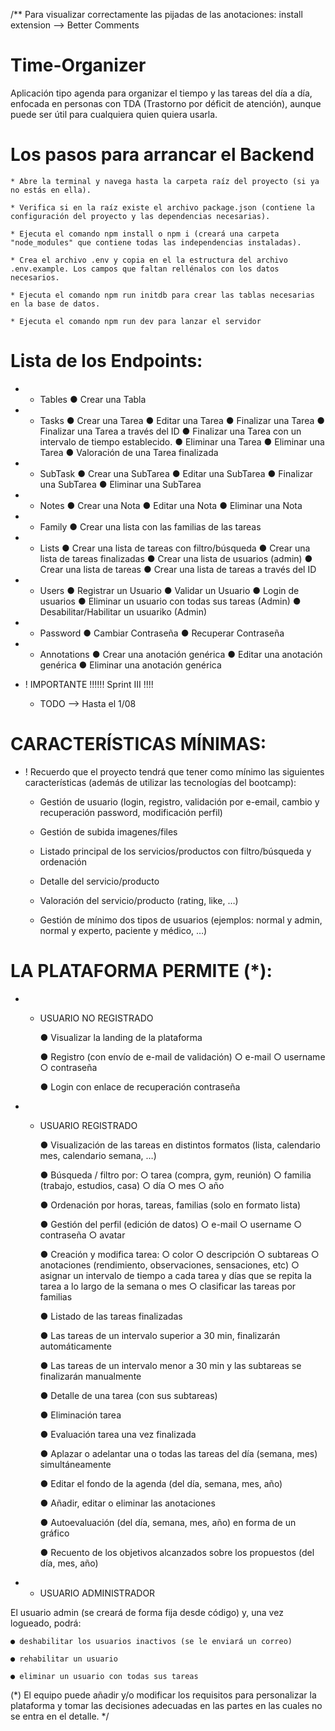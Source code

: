 /**
Para visualizar correctamente las pijadas de las anotaciones: install extension --> Better Comments

# Time-Organizer

Aplicación tipo agenda para organizar el tiempo y las tareas del día a día, enfocada en
personas con TDA (Trastorno por déficit de atención), aunque puede ser útil para cualquiera quien quiera
usarla.

# Los pasos para arrancar el Backend

    * Abre la terminal y navega hasta la carpeta raíz del proyecto (si ya no estás en ella).

    * Verifica si en la raíz existe el archivo package.json (contiene la configuración del proyecto y las dependencias necesarias).

    * Ejecuta el comando npm install o npm i (creará una carpeta "node_modules" que contiene todas las independencias instaladas).

    * Crea el archivo .env y copia en el la estructura del archivo .env.example. Los campos que faltan rellénalos con los datos necesarios.

    * Ejecuta el comando npm run initdb para crear las tablas necesarias en la base de datos.

    * Ejecuta el comando npm run dev para lanzar el servidor



# Lista de los Endpoints:

 * * Tables
    ● Crear una Tabla

 * * Tasks
    ● Crear una Tarea
    ● Editar una Tarea
    ● Finalizar una Tarea
    ● Finalizar una Tarea a través del ID
    ● Finalizar una Tarea con un intervalo de tiempo establecido.
    ● Eliminar una Tarea
    ● Eliminar una Tarea
    ● Valoración de una Tarea finalizada



 * * SubTask
    ● Crear una SubTarea
    ● Editar una SubTarea
    ● Finalizar una SubTarea
    ● Eliminar una SubTarea

 * * Notes
    ● Crear una Nota
    ● Editar una Nota
    ● Eliminar una Nota   

 * * Family
    ● Crear una lista con las familias de las tareas
 

 * * Lists
    ● Crear una lista de tareas con filtro/búsqueda
    ● Crear una lista de tareas finalizadas 
    ● Crear una lista de usuarios (admin)
    ● Crear una lista de tareas
    ● Crear una lista de tareas a través del ID



 * * Users
    ● Registrar un Usuario 
    ● Validar un Usuario
    ● Login de usuarios
    ● Eliminar un usuario con todas sus tareas (Admin)
    ● Desabilitar/Habilitar un usuariko (Admin)

 * * Password
    ● Cambiar Contraseña
    ● Recuperar Contraseña

 * * Annotations
    ● Crear una anotación genérica
    ● Editar una anotación genérica
    ● Eliminar una anotación genérica    
   


* ! IMPORTANTE !!!!!! Sprint III !!!!

    * TODO --> Hasta el 1/08 



# CARACTERÍSTICAS MÍNIMAS:

* ! Recuerdo que el proyecto tendrá que tener como mínimo las siguientes características (además de utilizar las tecnologías del bootcamp): 

    * Gestión de usuario (login, registro, validación por e-email, cambio y recuperación password, modificación perfil)

    * Gestión de subida imagenes/files

    * Listado principal de los servicios/productos con filtro/búsqueda y ordenación

    * Detalle del servicio/producto

    * Valoración del servicio/producto (rating, like, …)

    * Gestión de mínimo dos tipos de usuarios (ejemplos: normal y admin, normal y experto, paciente y médico, …)





# LA PLATAFORMA PERMITE (*):


* * USUARIO NO REGISTRADO

    ● Visualizar la landing de la plataforma

    ● Registro (con envío de e-mail de validación)
        ○ e-mail
        ○ username
        ○ contraseña

    ● Login con enlace de recuperación contraseña


* * USUARIO REGISTRADO

    ● Visualización de las tareas en distintos formatos (lista,         calendario mes, calendario
    semana, …)

    ● Búsqueda / filtro por:
        ○ tarea (compra, gym, reunión)
        ○ familia (trabajo, estudios, casa)
        ○ día
        ○ mes
        ○ año

    ● Ordenación por horas, tareas, familias (solo en formato lista)

    ● Gestión del perfil (edición de datos)
        ○ e-mail
        ○ username
        ○ contraseña
        ○ avatar

    ● Creación y modifica tarea:
        ○ color
        ○ descripción
        ○ subtareas
        ○ anotaciones (rendimiento, observaciones, sensaciones, etc)
        ○ asignar un intervalo de tiempo a cada tarea y días que se repita la tarea a lo
        largo de la semana o mes
        ○ clasificar las tareas por familias

    ● Listado de las tareas finalizadas

    ● Las tareas de un intervalo superior a 30 min, finalizarán automáticamente

    ● Las tareas de un intervalo menor a 30 min y las subtareas se finalizarán manualmente

    ● Detalle de una tarea (con sus subtareas)

    ● Eliminación tarea

    ● Evaluación tarea una vez finalizada

    ● Aplazar o adelantar una o todas las tareas del día (semana, mes) simultáneamente

    ● Editar el fondo de la agenda (del día, semana, mes, año)

    ● Añadir, editar o eliminar las anotaciones

    ● Autoevaluación (del día, semana, mes, año) en forma de un gráfico

    ● Recuento de los objetivos alcanzados sobre los propuestos (del
    día, mes, año)


* * USUARIO ADMINISTRADOR

El usuario admin (se creará de forma fija desde código) y, una vez logueado, podrá:

    ● deshabilitar los usuarios inactivos (se le enviará un correo)

    ● rehabilitar un usuario

    ● eliminar un usuario con todas sus tareas


   
(*) El equipo puede añadir y/o modificar los requisitos para personalizar la plataforma y tomar las decisiones
adecuadas en las partes en las cuales no se entra en el detalle.
*/


